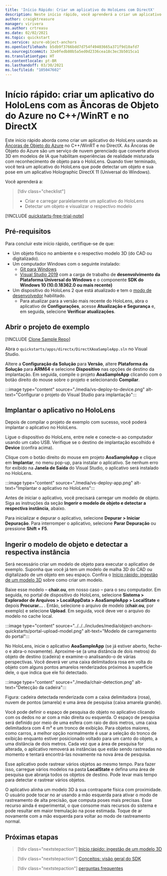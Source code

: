 ```yaml
---
title: 'Início Rápido: Criar um aplicativo do HoloLens com DirectX'
description: Neste início rápido, você aprenderá a criar um aplicativo do HoloLens usando as Âncoras de Objeto.
author: craigktreasure
manager: virivera
ms.author: crtreasu
ms.date: 02/02/2021
ms.topic: quickstart
ms.service: azure-object-anchors
ms.openlocfilehash: b5db9f3766bdd7d754f49403665a371f9d10afd7
ms.sourcegitcommit: 32e0fedb80b5a5ed0d2336cea18c3ec3b5015ca1
ms.translationtype: HT
ms.contentlocale: pt-BR
ms.lasthandoff: 03/30/2021
ms.locfileid: "105047602"
---
```

# <a name="quickstart-create-a-hololens-app-with-azure-object-anchors-in-cwinrt-and-directx"></a>Início rápido: criar um aplicativo do HoloLens com as Âncoras de Objeto do Azure no C++/WinRT e no DirectX

Este início rápido aborda como criar um aplicativo do HoloLens usando as [Âncoras de Objeto do Azure](../overview.md) no C++/WinRT e no DirectX. As Âncoras de Objeto do Azure são um serviço de nuvem gerenciado que converte ativos 3D em modelos de IA que habilitam experiências de realidade misturada com reconhecimento de objeto para o HoloLens. Quando tiver terminado, você terá um aplicativo do HoloLens que pode detectar um objeto e sua pose em um aplicativo Holographic DirectX 11 (Universal do Windows).

Você aprenderá a:

> [!div class="checklist"]
> * Criar e carregar paralelamente um aplicativo do HoloLens
> * Detectar um objeto e visualizar o respectivo modelo

[!INCLUDE [quickstarts-free-trial-note](../../../includes/quickstarts-free-trial-note.md)]

## <a name="prerequisites"></a>Pré-requisitos

Para concluir este início rápido, certifique-se de que:

* Um objeto físico no ambiente e o respectivo modelo 3D (do CAD ou digitalizado).
* Um computador Windows com o seguinte instalado:
  * <a href="https://git-scm.com" target="_blank">Git para Windows</a>
  * <a href="https://www.visualstudio.com/downloads/" target="_blank">Visual Studio 2019</a> com a carga de trabalho de **desenvolvimento da Plataforma Universal do Windows** e o componente **SDK do Windows 10 (10.0.18362.0 ou mais recente)**
* Um dispositivo do HoloLens 2 que está atualizado e tem o [modo de desenvolvedor](/windows/mixed-reality/using-visual-studio#enabling-developer-mode) habilitado.
  * Para atualizar para a versão mais recente do HoloLens, abra o aplicativo de **Configurações**, acesse **Atualização e Segurança** e, em seguida, selecione **Verificar atualizações**.

## <a name="open-the-sample-project"></a>Abrir o projeto de exemplo

[!INCLUDE [Clone Sample Repo](../../../includes/object-anchors-clone-sample-repository.md)]

Abra o `quickstarts/apps/directx/DirectXAoaSampleApp.sln` no Visual Studio.

Altere a **Configuração da Solução** para **Versão**, altere **Plataforma da Solução** para **ARM64** e selecione **Dispositivo** nas opções de destino da implantação. Em seguida, compile o projeto **AoaSampleApp** clicando com o botão direito do mouse sobre o projeto e selecionando **Compilar**.

:::image type="content" source="./media/vs-deploy-to-device.png" alt-text="Configurar o projeto do Visual Studio para implantação":::

## <a name="deploy-the-app-to-hololens"></a>Implantar o aplicativo no HoloLens

Depois de compilar o projeto de exemplo com sucesso, você poderá implantar o aplicativo no HoloLens.

Ligue o dispositivo do HoloLens, entre nele e conecte-o ao computador usando um cabo USB. Verifique se o destino de implantação escolhido é **Device** (confira acima).

Clique com o botão direito do mouse em projeto **AoaSampleApp** e clique em **Implantar**, no menu pop-up, para instalar o aplicativo. Se nenhum erro for exibido na **Janela de Saída** do Visual Studio, o aplicativo será instalado no HoloLens.

:::image type="content" source="./media/vs-deploy-app.png" alt-text="Implantar o aplicativo no HoloLens":::

Antes de iniciar o aplicativo, você precisará carregar um modelo de objeto. Siga as instruções da seção **Ingerir o modelo de objeto e detectar a respectiva instância**, abaixo.

Para inicializar e depurar o aplicativo, selecione **Depurar > Iniciar Depuração**. Para interromper o aplicativo, selecione **Parar Depuração** ou pressione **Shift + F5**.

## <a name="ingest-object-model-and-detect-its-instance"></a>Ingerir o modelo de objeto e detectar a respectiva instância

Será necessário criar um modelo de objeto para executar o aplicativo de exemplo. Suponha que você já tem um modelo de malha 3D do CAD ou digitalizado de um objeto em seu espaço. Confira o [Início rápido: ingestão de um modelo 3D](./get-started-model-conversion.md) sobre como criar um modelo.

Baixe esse modelo – **chair.ou**, em nosso caso – para o seu computador. Em seguida, no portal de dispositivo do HoloLens, selecione **Sistema > Explorador de Arquivos > LocalAppData > AoaSampleApp > LocalState** e depois **Procurar...** . Então, selecione o arquivo de modelo (**chair.ou**, por exemplo) e selecione **Upload**. Em seguida, você deve ver o arquivo do modelo no cache local.

:::image type="content" source="../../../includes/media/object-anchors-quickstarts/portal-upload-model.png" alt-text="Modelo de carregamento do portal":::

No HoloLens, inicie o aplicativo **AoaSampleApp** (se já estiver aberto, feche-o e abra-o novamente). Aproxime-se (a uma distância de dois metros) do objeto de destino (cadeira) e examine-o analisando-o de várias perspectivas. Você deverá ver uma caixa delimitadora rosa em volta do objeto com alguns pontos amarelos renderizados próximos à superfície dele, o que indica que ele foi detectado.

:::image type="content" source="./media/chair-detection.png" alt-text="Detecção da cadeira":::

Figura: cadeira detectada renderizada com a caixa delimitadora (rosa), nuvem de pontos (amarela) e uma área de pesquisa (caixa amarela grande).

Você pode definir o espaço de pesquisa do objeto no aplicativo clicando com os dedos no ar com a mão direita ou esquerda. O espaço de pesquisa será definido por meio de uma esfera com raio de dois metros, uma caixa delimitadora com 4 m³ e um tronco de exibição. Para objetos maiores, como carros, a melhor opção normalmente é usar a seleção do tronco de exibição enquanto estiver posicionado voltado para um canto do objeto, a uma distância de dois metros.
Cada vez que a área de pesquisa for alterada, o aplicativo removerá as instâncias que estão sendo rastreadas no momento e tentará encontrá-las novamente na nova área de pesquisa.

Esse aplicativo pode rastrear vários objetos ao mesmo tempo. Para fazer isso, carregue vários modelos na pasta **LocalState** e defina uma área de pesquisa que abranja todos os objetos de destino. Pode levar mais tempo para detectar e rastrear vários objetos.

O aplicativo alinha um modelo 3D à sua contraparte física com proximidade. O usuário pode tocar no ar usando a mão esquerda para ativar o modo de rastreamento de alta precisão, que computa poses mais precisas. Esse recurso ainda é experimental, o que consome mais recursos do sistema e pode resultar em maior tremulação na pose estimada. Toque de ar novamente com a mão esquerda para voltar ao modo de rastreamento normal.

## <a name="next-steps"></a>Próximas etapas

> [!div class="nextstepaction"]
> [Início rápido: ingestão de um modelo 3D](./get-started-model-conversion.md)

> [!div class="nextstepaction"]
> [Conceitos: visão geral do SDK](../concepts/sdk-overview.md)

> [!div class="nextstepaction"]
> [perguntas frequentes](../faq.md)